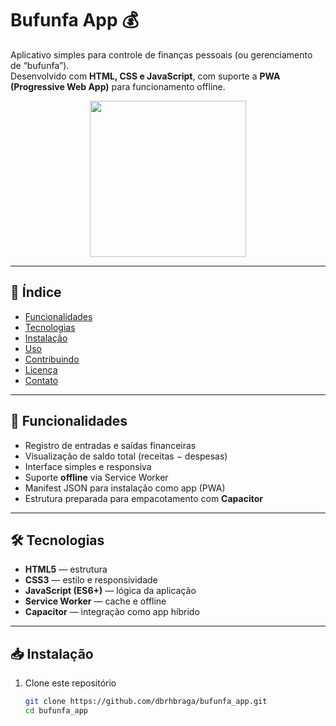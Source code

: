 
# Bufunfa App 💰

Aplicativo simples para controle de finanças pessoais (ou gerenciamento de “bufunfa”).  
Desenvolvido com **HTML, CSS e JavaScript**, com suporte a **PWA (Progressive Web App)** para funcionamento offline.  


<p align="center">
  <img src="https://github.com/dbrhbraga/bufunfa_app/blob/main/coin/gif.gif" width="250" />
</p>

---

## 📌 Índice

- [Funcionalidades](#-funcionalidades)  
- [Tecnologias](#-tecnologias)  
- [Instalação](#-instalação)  
- [Uso](#-uso)  
- [Contribuindo](#-contribuindo)  
- [Licença](#-licença)  
- [Contato](#-contato)  

---

## 🚀 Funcionalidades

- Registro de entradas e saídas financeiras  
- Visualização de saldo total (receitas − despesas)  
- Interface simples e responsiva  
- Suporte **offline** via Service Worker  
- Manifest JSON para instalação como app (PWA)  
- Estrutura preparada para empacotamento com **Capacitor**  

---

## 🛠️ Tecnologias

- **HTML5** — estrutura  
- **CSS3** — estilo e responsividade  
- **JavaScript (ES6+)** — lógica da aplicação  
- **Service Worker** — cache e offline  
- **Capacitor** — integração como app híbrido  

---

## 📥 Instalação

1. Clone este repositório  
   ```bash
   git clone https://github.com/dbrhbraga/bufunfa_app.git
   cd bufunfa_app
